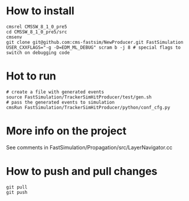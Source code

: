 # How to install

```
cmsrel CMSSW_8_1_0_pre5
cd CMSSW_8_1_0_pre5/src
cmsenv
git clone git@github.com:cms-fastsim/NewProducer.git FastSimulation
USER_CXXFLAGS="-g -D=EDM_ML_DEBUG" scram b -j 8 # special flags to switch on debugging code
```

# Hot to run

```
# create a file with generated events
source FastSimulation/TrackerSimHitProducer/test/gen.sh
# pass the generated events to simulation
cmsRun FastSimulation/TrackerSimHitProducer/python/conf_cfg.py
```

# More info on the project

See comments in FastSimulation/Propagation/src/LayerNavigator.cc

# How to push and pull changes

```
git pull 
git push
```
